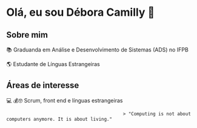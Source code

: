 # Olá, eu sou Débora Camilly 👋

## Sobre mim
📚  Graduanda em Análise e Desenvolvimento de Sistemas (ADS) no IFPB 

🌎 Estudante de Línguas Estrangeiras

## Áreas de interesse
💻 💰:nerd_face: Scrum, front end e línguas estrangeiras

                                               > "Computing is not about computers anymore. It is about living."
<!--
**deboraa07/deboraa07** is a ✨ _special_ ✨ repository because its `README.md` (this file) appears on your GitHub profile.

Here are some ideas to get you started:

- 🔭 I’m currently working on ...
- 🌱 I’m currently learning ...
- 👯 I’m looking to collaborate on ...
- 🤔 I’m looking for help with ...
- 💬 Ask me about ...
- 📫 How to reach me: ...
- 😄 Pronouns: ...
- ⚡ Fun fact: ...
-->
